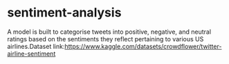 # sentiment-analysis
A model is built to categorise tweets into positive, negative, and neutral ratings based on the sentiments they reflect pertaining to various US airlines.Dataset link:https://www.kaggle.com/datasets/crowdflower/twitter-airline-sentiment
